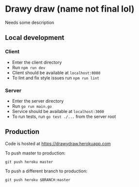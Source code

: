 # Drawy draw (name not final lol)
Needs some description

## Local development
### Client
- Enter the client directory
- Run `npm run dev`
- Client should be available at `localhost:8080`
- To lint and fix style issues run `npm run lint`
### Server
- Enter the server directory
- Run `go run main.go`
- Service should be available at `localhost:3000`
- To run tests, run `go test ./...` from the server root

## Production
Code is hosted at https://drawydraw.herokuapp.com

To push master to production:
```
git push heroku master
```

To push a different branch to production:
```
git push heroku $BRANCH:master
```

